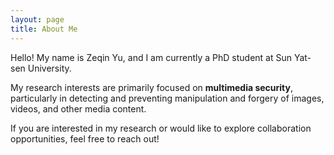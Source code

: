 ```yaml
---
layout: page
title: About Me
---
```


Hello! My name is Zeqin Yu, and I am currently a PhD student at Sun Yat-sen University. 

My research interests are primarily focused on **multimedia security**, particularly in detecting and preventing manipulation and forgery of images, videos, and other media content.

If you are interested in my research or would like to explore collaboration opportunities, feel free to reach out!

<!-- Command: Include research topics and specific interests -->
<!-- Command: Mention collaboration opportunities -->

